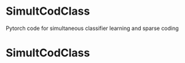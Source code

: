 # SimultCodClass
Pytorch code for simultaneous classifier learning and sparse coding
# SimultCodClass
